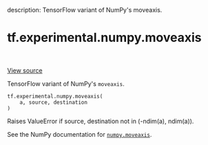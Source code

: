 description: TensorFlow variant of NumPy's moveaxis.

<div itemscope itemtype="http://developers.google.com/ReferenceObject">
<meta itemprop="name" content="tf.experimental.numpy.moveaxis" />
<meta itemprop="path" content="Stable" />
</div>

# tf.experimental.numpy.moveaxis

<!-- Insert buttons and diff -->

<table class="tfo-notebook-buttons tfo-api nocontent" align="left">

</table>

<a target="_blank" class="external" href="/code/stable/tensorflow/python/ops/numpy_ops/np_array_ops.py">View source</a>



TensorFlow variant of NumPy's `moveaxis`.

<pre class="devsite-click-to-copy prettyprint lang-py tfo-signature-link">
<code>tf.experimental.numpy.moveaxis(
    a, source, destination
)
</code></pre>



<!-- Placeholder for "Used in" -->

Raises ValueError if source, destination not in (-ndim(a), ndim(a)).

See the NumPy documentation for [`numpy.moveaxis`](https://numpy.org/doc/1.16/reference/generated/numpy.moveaxis.html).